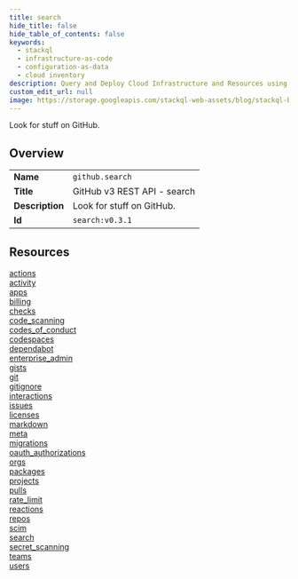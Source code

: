```yaml
---
title: search
hide_title: false
hide_table_of_contents: false
keywords:
  - stackql
  - infrastructure-as-code
  - configuration-as-data
  - cloud inventory
description: Query and Deploy Cloud Infrastructure and Resources using SQL
custom_edit_url: null
image: https://storage.googleapis.com/stackql-web-assets/blog/stackql-blog-post-featured-image.png
---
```

Look for stuff on GitHub.  
    

## Overview
<table><tbody>
<tr><td><b>Name</b></td><td><code>github.search</code></td></tr>
<tr><td><b>Title</b></td><td>GitHub v3 REST API - search</td></tr>
<tr><td><b>Description</b></td><td>Look for stuff on GitHub.</td></tr>
<tr><td><b>Id</b></td><td><code>search:v0.3.1</code></td></tr>
</tbody></table>

## Resources
<div class="row">
<div class="providerDocColumn">
<a href="/providers/github/search/actions/index.md">actions</a><br />
<a href="/providers/github/search/activity/index.md">activity</a><br />
<a href="/providers/github/search/apps/index.md">apps</a><br />
<a href="/providers/github/search/billing/index.md">billing</a><br />
<a href="/providers/github/search/checks/index.md">checks</a><br />
<a href="/providers/github/search/code_scanning/index.md">code_scanning</a><br />
<a href="/providers/github/search/codes_of_conduct/index.md">codes_of_conduct</a><br />
<a href="/providers/github/search/codespaces/index.md">codespaces</a><br />
<a href="/providers/github/search/dependabot/index.md">dependabot</a><br />
<a href="/providers/github/search/enterprise_admin/index.md">enterprise_admin</a><br />
<a href="/providers/github/search/gists/index.md">gists</a><br />
<a href="/providers/github/search/git/index.md">git</a><br />
<a href="/providers/github/search/gitignore/index.md">gitignore</a><br />
<a href="/providers/github/search/interactions/index.md">interactions</a><br />
<a href="/providers/github/search/issues/index.md">issues</a><br />
<a href="/providers/github/search/licenses/index.md">licenses</a><br />
</div>
<div class="providerDocColumn">
<a href="/providers/github/search/markdown/index.md">markdown</a><br />
<a href="/providers/github/search/meta/index.md">meta</a><br />
<a href="/providers/github/search/migrations/index.md">migrations</a><br />
<a href="/providers/github/search/oauth_authorizations/index.md">oauth_authorizations</a><br />
<a href="/providers/github/search/orgs/index.md">orgs</a><br />
<a href="/providers/github/search/packages/index.md">packages</a><br />
<a href="/providers/github/search/projects/index.md">projects</a><br />
<a href="/providers/github/search/pulls/index.md">pulls</a><br />
<a href="/providers/github/search/rate_limit/index.md">rate_limit</a><br />
<a href="/providers/github/search/reactions/index.md">reactions</a><br />
<a href="/providers/github/search/repos/index.md">repos</a><br />
<a href="/providers/github/search/scim/index.md">scim</a><br />
<a href="/providers/github/search/search/index.md">search</a><br />
<a href="/providers/github/search/secret_scanning/index.md">secret_scanning</a><br />
<a href="/providers/github/search/teams/index.md">teams</a><br />
<a href="/providers/github/search/users/index.md">users</a><br />
</div>
</div>

